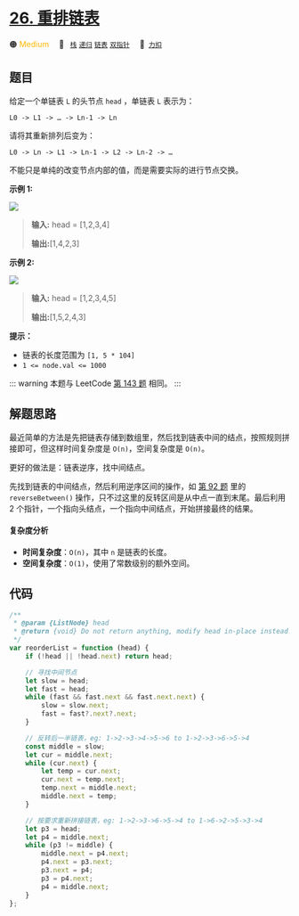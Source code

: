 # [26. 重排链表](https://2xiao.github.io/leetcode-js/offer2/jz_offer_II_026.html)

🟠 <font color=#ffb800>Medium</font>&emsp; 🔖&ensp; [`栈`](/tag/stack.md) [`递归`](/tag/recursion.md) [`链表`](/tag/linked-list.md) [`双指针`](/tag/two-pointers.md)&emsp; 🔗&ensp;[`力扣`](https://leetcode.cn/problems/LGjMqU)

## 题目

给定一个单链表 `L` 的头节点 `head` ，单链表 `L` 表示为：

`L0 -> L1 -> … -> Ln-1 -> Ln`

请将其重新排列后变为：

`L0 -> Ln -> L1 -> Ln-1 -> L2 -> Ln-2 -> …`

不能只是单纯的改变节点内部的值，而是需要实际的进行节点交换。

**示例 1:**

![](https://pic.leetcode-cn.com/1626420311-PkUiGI-image.png)

> **输入:** head = [1,2,3,4]
>
> **输出:**[1,4,2,3]

**示例 2:**

![](https://pic.leetcode-cn.com/1626420320-YUiulT-image.png)

> **输入:** head = [1,2,3,4,5]
>
> **输出:**[1,5,2,4,3]

**提示：**

- 链表的长度范围为 `[1, 5 * 104]`
- `1 <= node.val <= 1000`

::: warning
本题与 LeetCode [第 143 题](../problem/0143.md) 相同。
:::

## 解题思路

最近简单的方法是先把链表存储到数组里，然后找到链表中间的结点，按照规则拼接即可，但这样时间复杂度是 `O(n)`，空间复杂度是 `O(n)`。

更好的做法是：链表逆序，找中间结点。

先找到链表的中间结点，然后利用逆序区间的操作，如 [第 92 题](../problem/0092.md) 里的 `reverseBetween()` 操作，只不过这里的反转区间是从中点一直到末尾。最后利用 2 个指针，一个指向头结点，一个指向中间结点，开始拼接最终的结果。

#### 复杂度分析

- **时间复杂度**：`O(n)`，其中 `n` 是链表的长度。
- **空间复杂度**：`O(1)`，使用了常数级别的额外空间。

## 代码

```javascript
/**
 * @param {ListNode} head
 * @return {void} Do not return anything, modify head in-place instead.
 */
var reorderList = function (head) {
	if (!head || !head.next) return head;

	// 寻找中间节点
	let slow = head;
	let fast = head;
	while (fast && fast.next && fast.next.next) {
		slow = slow.next;
		fast = fast?.next?.next;
	}

	// 反转后一半链表，eg: 1->2->3->4->5->6 to 1->2->3->6->5->4
	const middle = slow;
	let cur = middle.next;
	while (cur.next) {
		let temp = cur.next;
		cur.next = temp.next;
		temp.next = middle.next;
		middle.next = temp;
	}

	// 按要求重新拼接链表，eg: 1->2->3->6->5->4 to 1->6->2->5->3->4
	let p3 = head;
	let p4 = middle.next;
	while (p3 != middle) {
		middle.next = p4.next;
		p4.next = p3.next;
		p3.next = p4;
		p3 = p4.next;
		p4 = middle.next;
	}
};
```
